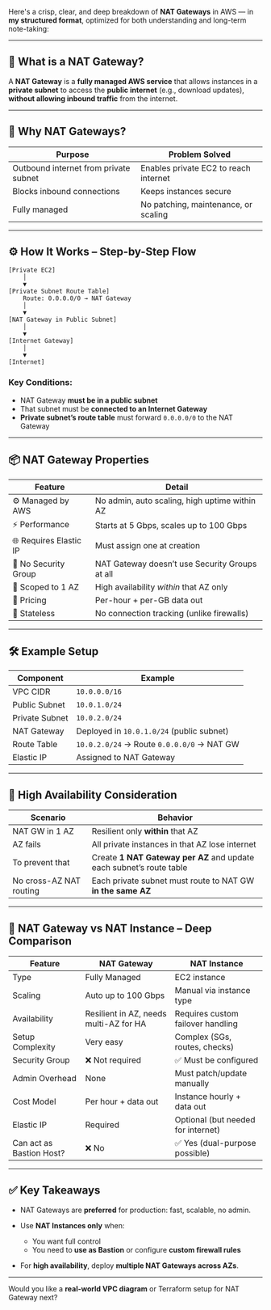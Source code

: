 Here's a crisp, clear, and deep breakdown of **NAT Gateways** in AWS — in **my structured format**, optimized for both understanding and long-term note-taking:

---

## 🧠 What is a NAT Gateway?

A **NAT Gateway** is a **fully managed AWS service** that allows instances in a **private subnet** to access the **public internet** (e.g., download updates), **without allowing inbound traffic** from the internet.

---

## 🔁 Why NAT Gateways?

| Purpose                               | Problem Solved                        |
| ------------------------------------- | ------------------------------------- |
| Outbound internet from private subnet | Enables private EC2 to reach internet |
| Blocks inbound connections            | Keeps instances secure                |
| Fully managed                         | No patching, maintenance, or scaling  |

---

## ⚙️ How It Works – Step-by-Step Flow

```
[Private EC2]
    │
    ▼
[Private Subnet Route Table]
    Route: 0.0.0.0/0 → NAT Gateway
    │
    ▼
[NAT Gateway in Public Subnet]
    │
    ▼
[Internet Gateway]
    │
    ▼
[Internet]
```

### Key Conditions:

* NAT Gateway **must be in a public subnet**
* That subnet must be **connected to an Internet Gateway**
* **Private subnet’s route table** must forward `0.0.0.0/0` to the NAT Gateway

---

## 📦 NAT Gateway Properties

| Feature                | Detail                                         |
| ---------------------- | ---------------------------------------------- |
| ⚙️ Managed by AWS      | No admin, auto scaling, high uptime within AZ  |
| ⚡ Performance          | Starts at 5 Gbps, scales up to 100 Gbps        |
| 🌐 Requires Elastic IP | Must assign one at creation                    |
| 🔐 No Security Group   | NAT Gateway doesn’t use Security Groups at all |
| 📍 Scoped to 1 AZ      | High availability *within* that AZ only        |
| 💸 Pricing             | Per-hour + per-GB data out                     |
| 🔄 Stateless           | No connection tracking (unlike firewalls)      |

---

## 🛠 Example Setup

| Component      | Example                                    |
| -------------- | ------------------------------------------ |
| VPC CIDR       | `10.0.0.0/16`                              |
| Public Subnet  | `10.0.1.0/24`                              |
| Private Subnet | `10.0.2.0/24`                              |
| NAT Gateway    | Deployed in `10.0.1.0/24` (public subnet)  |
| Route Table    | `10.0.2.0/24` → Route `0.0.0.0/0` → NAT GW |
| Elastic IP     | Assigned to NAT Gateway                    |

---

## 🧱 High Availability Consideration

| Scenario                | Behavior                                                             |
| ----------------------- | -------------------------------------------------------------------- |
| NAT GW in 1 AZ          | Resilient only **within** that AZ                                    |
| AZ fails                | All private instances in that AZ lose internet                       |
| To prevent that         | Create **1 NAT Gateway per AZ** and update each subnet’s route table |
| No cross-AZ NAT routing | Each private subnet must route to NAT GW **in the same AZ**          |

---

## 🔁 NAT Gateway vs NAT Instance – Deep Comparison

| Feature                  | **NAT Gateway**                        | **NAT Instance**                   |
| ------------------------ | -------------------------------------- | ---------------------------------- |
| Type                     | Fully Managed                          | EC2 instance                       |
| Scaling                  | Auto up to 100 Gbps                    | Manual via instance type           |
| Availability             | Resilient in AZ, needs multi-AZ for HA | Requires custom failover handling  |
| Setup Complexity         | Very easy                              | Complex (SGs, routes, checks)      |
| Security Group           | ❌ Not required                         | ✅ Must be configured               |
| Admin Overhead           | None                                   | Must patch/update manually         |
| Cost Model               | Per hour + data out                    | Instance hourly + data out         |
| Elastic IP               | Required                               | Optional (but needed for internet) |
| Can act as Bastion Host? | ❌ No                                   | ✅ Yes (dual-purpose possible)      |

---

## ✅ Key Takeaways

* NAT Gateways are **preferred** for production: fast, scalable, no admin.
* Use **NAT Instances only** when:

  * You want full control
  * You need to **use as Bastion** or configure **custom firewall rules**
* For **high availability**, deploy **multiple NAT Gateways across AZs**.

---

Would you like a **real-world VPC diagram** or Terraform setup for NAT Gateway next?
